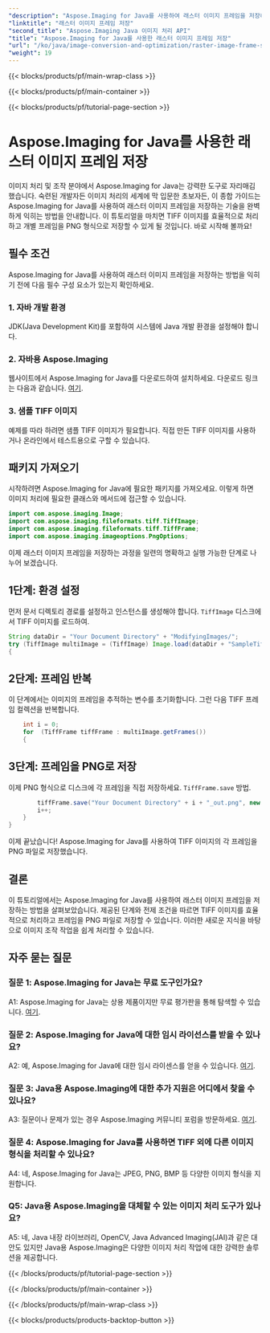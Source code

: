 ```yaml
---
"description": "Aspose.Imaging for Java를 사용하여 래스터 이미지 프레임을 저장하는 기술을 익혀보세요. TIFF 이미지를 효율적으로 처리하고 개별 프레임을 PNG 형식으로 저장하는 방법을 배워보세요."
"linktitle": "래스터 이미지 프레임 저장"
"second_title": "Aspose.Imaging Java 이미지 처리 API"
"title": "Aspose.Imaging for Java를 사용한 래스터 이미지 프레임 저장"
"url": "/ko/java/image-conversion-and-optimization/raster-image-frame-saving/"
"weight": 19
---
```


{{< blocks/products/pf/main-wrap-class >}}

{{< blocks/products/pf/main-container >}}

{{< blocks/products/pf/tutorial-page-section >}}

# Aspose.Imaging for Java를 사용한 래스터 이미지 프레임 저장

이미지 처리 및 조작 분야에서 Aspose.Imaging for Java는 강력한 도구로 자리매김했습니다. 숙련된 개발자든 이미지 처리의 세계에 막 입문한 초보자든, 이 종합 가이드는 Aspose.Imaging for Java를 사용하여 래스터 이미지 프레임을 저장하는 기술을 완벽하게 익히는 방법을 안내합니다. 이 튜토리얼을 마치면 TIFF 이미지를 효율적으로 처리하고 개별 프레임을 PNG 형식으로 저장할 수 있게 될 것입니다. 바로 시작해 볼까요!

## 필수 조건

Aspose.Imaging for Java를 사용하여 래스터 이미지 프레임을 저장하는 방법을 익히기 전에 다음 필수 구성 요소가 있는지 확인하세요.

### 1. 자바 개발 환경
JDK(Java Development Kit)를 포함하여 시스템에 Java 개발 환경을 설정해야 합니다.

### 2. 자바용 Aspose.Imaging
웹사이트에서 Aspose.Imaging for Java를 다운로드하여 설치하세요. 다운로드 링크는 다음과 같습니다. [여기](https://releases.aspose.com/imaging/java/).

### 3. 샘플 TIFF 이미지
예제를 따라 하려면 샘플 TIFF 이미지가 필요합니다. 직접 만든 TIFF 이미지를 사용하거나 온라인에서 테스트용으로 구할 수 있습니다.

## 패키지 가져오기

시작하려면 Aspose.Imaging for Java에 필요한 패키지를 가져오세요. 이렇게 하면 이미지 처리에 필요한 클래스와 메서드에 접근할 수 있습니다.

```java
import com.aspose.imaging.Image;
import com.aspose.imaging.fileformats.tiff.TiffImage;
import com.aspose.imaging.fileformats.tiff.TiffFrame;
import com.aspose.imaging.imageoptions.PngOptions;
```

이제 래스터 이미지 프레임을 저장하는 과정을 일련의 명확하고 실행 가능한 단계로 나누어 보겠습니다.

## 1단계: 환경 설정

먼저 문서 디렉토리 경로를 설정하고 인스턴스를 생성해야 합니다. `TiffImage` 디스크에서 TIFF 이미지를 로드하여.

```java
String dataDir = "Your Document Directory" + "ModifyingImages/";
try (TiffImage multiImage = (TiffImage) Image.load(dataDir + "SampleTiff1.tiff"))
{
```

## 2단계: 프레임 반복

이 단계에서는 이미지의 프레임을 추적하는 변수를 초기화합니다. 그런 다음 TIFF 프레임 컬렉션을 반복합니다.

```java
    int i = 0;
    for  (TiffFrame tiffFrame : multiImage.getFrames())
    {
```

## 3단계: 프레임을 PNG로 저장

이제 PNG 형식으로 디스크에 각 프레임을 직접 저장하세요. `TiffFrame.save` 방법.

```java
        tiffFrame.save("Your Document Directory" + i + "_out.png", new PngOptions());
        i++;
    }
}
```

이제 끝났습니다! Aspose.Imaging for Java를 사용하여 TIFF 이미지의 각 프레임을 PNG 파일로 저장했습니다.

## 결론

이 튜토리얼에서는 Aspose.Imaging for Java를 사용하여 래스터 이미지 프레임을 저장하는 방법을 살펴보았습니다. 제공된 단계와 전제 조건을 따르면 TIFF 이미지를 효율적으로 처리하고 프레임을 PNG 파일로 저장할 수 있습니다. 이러한 새로운 지식을 바탕으로 이미지 조작 작업을 쉽게 처리할 수 있습니다.

## 자주 묻는 질문

### 질문 1: Aspose.Imaging for Java는 무료 도구인가요?

A1: Aspose.Imaging for Java는 상용 제품이지만 무료 평가판을 통해 탐색할 수 있습니다. [여기](https://releases.aspose.com/).

### 질문 2: Aspose.Imaging for Java에 대한 임시 라이선스를 받을 수 있나요?

A2: 예, Aspose.Imaging for Java에 대한 임시 라이센스를 얻을 수 있습니다. [여기](https://purchase.aspose.com/temporary-license/).

### 질문 3: Java용 Aspose.Imaging에 대한 추가 지원은 어디에서 찾을 수 있나요?

A3: 질문이나 문제가 있는 경우 Aspose.Imaging 커뮤니티 포럼을 방문하세요. [여기](https://forum.aspose.com/).

### 질문 4: Aspose.Imaging for Java를 사용하면 TIFF 외에 다른 이미지 형식을 처리할 수 있나요?

A4: 네, Aspose.Imaging for Java는 JPEG, PNG, BMP 등 다양한 이미지 형식을 지원합니다.

### Q5: Java용 Aspose.Imaging을 대체할 수 있는 이미지 처리 도구가 있나요?

A5: 네, Java 내장 라이브러리, OpenCV, Java Advanced Imaging(JAI)과 같은 대안도 있지만 Java용 Aspose.Imaging은 다양한 이미지 처리 작업에 대한 강력한 솔루션을 제공합니다.

{{< /blocks/products/pf/tutorial-page-section >}}

{{< /blocks/products/pf/main-container >}}

{{< /blocks/products/pf/main-wrap-class >}}

{{< blocks/products/products-backtop-button >}}